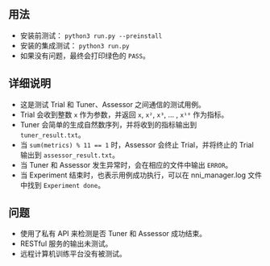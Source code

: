 ## 用法

* 安装前测试： `python3 run.py --preinstall`
* 安装的集成测试： `python3 run.py`
* 如果没有问题，最终会打印绿色的 `PASS`。

## 详细说明

* 这是测试 Trial 和 Tuner、Assessor 之间通信的测试用例。
* Trial 会收到整数 `x` 作为参数，并返回 `x`, `x²`, `x³`, ... , `x¹⁰` 作为指标。
* Tuner 会简单的生成自然数序列，并将收到的指标输出到 `tuner_result.txt`。
* 当 `sum(metrics) % 11 == 1` 时，Assessor 会终止 Trial，并将终止的 Trial 输出到 `assessor_result.txt`。
* 当 Tuner 和 Assessor 发生异常时，会在相应的文件中输出 `ERROR`。
* 当 Experiment 结束时，也表示用例成功执行，可以在 nni_manager.log 文件中找到 `Experiment done`。

## 问题

* 使用了私有 API 来检测是否 Tuner 和 Assessor 成功结束。
* RESTful 服务的输出未测试。
* 远程计算机训练平台没有被测试。